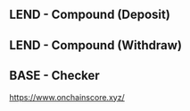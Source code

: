 ## LEND  - Compound (Deposit)


## LEND - Compound (Withdraw)



## BASE - Checker
https://www.onchainscore.xyz/
